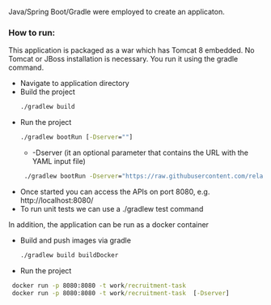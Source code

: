 Java/Spring Boot/Gradle were employed to create an applicaton. 
### How to run:
This application is packaged as a war which has Tomcat 8 embedded. No Tomcat or JBoss installation is necessary. You run it using the gradle command. 
* Navigate to application directory 
* Build the project
    ```cmd
   ./gradlew build
   ```
* Run the project 
   ```cmd
   ./gradlew bootRun [-Dserver=""]
   ```
  * -Dserver (it an optional parameter that contains the URL with the YAML input file)
   ```cmd
    ./gradlew bootRun -Dserver="https://raw.githubusercontent.com/relayr/pdm-test/master/sensors.yml" 
   ```
 * Once started you can access the APIs on port 8080, e.g. http://localhost:8080/
 * To run unit tests we can use a ./gradlew test  command
 
In addition, the application can be run as a docker container
* Build and push images via gradle
   ```cmd
   ./gradlew build buildDocker
   ```
* Run the project
 ```cmd
  docker run -p 8080:8080 -t work/recruitment-task 
  docker run -p 8080:8080 -t work/recruitment-task  [-Dserver]
  ```

 
